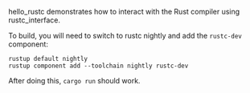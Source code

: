 hello_rustc demonstrates how to interact with the Rust compiler using rustc_interface.

To build, you will need to switch to rustc nightly and add the `rustc-dev` component:

    rustup default nightly
    rustup component add --toolchain nightly rustc-dev

After doing this, `cargo run` should work.